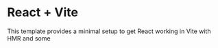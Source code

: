 # React + Vite

This template provides a minimal setup to get React working in Vite with HMR and some


